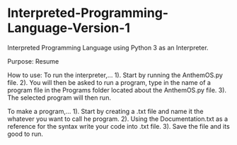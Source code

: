 # Interpreted-Programming-Language-Version-1
Interpreted Programming Language using Python 3 as an Interpreter.

Purpose: Resume


How to use: 
To run the interpreter,... 
1). Start by running the AnthemOS.py file. 
2). You will then be asked to run a program, type in the name of a program file in the Programs folder located about the AnthemOS.py file.
3). The selected program will then run.

To make a program,...
1). Start by creating a .txt file and name it the whatever you want to call he program. 
2). Using the Documentation.txt as a reference for the syntax write your code into .txt file.
3). Save the file and its good to run.
